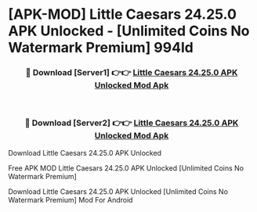 # [APK-MOD] Little Caesars 24.25.0 APK Unlocked - [Unlimited Coins No Watermark Premium] 994ld



<div align="center">
<h3>🔴 Download [Server1] 👉👉 <a href="https://momento.my/?title=Little_Caesars_24.25.0_APK_Unlocked">Little Caesars 24.25.0 APK Unlocked Mod Apk</a></h3><br>

<h3>🔴 Download [Server2] 👉👉 <a href="https://momento.my/?title=Little_Caesars_24.25.0_APK_Unlocked">Little Caesars 24.25.0 APK Unlocked Mod Apk</a></h3>
</div>



Download Little Caesars 24.25.0 APK Unlocked 

Free APK MOD Little Caesars 24.25.0 APK Unlocked [Unlimited Coins No Watermark Premium]

Download Little Caesars 24.25.0 APK Unlocked [Unlimited Coins No Watermark Premium] Mod For Android
